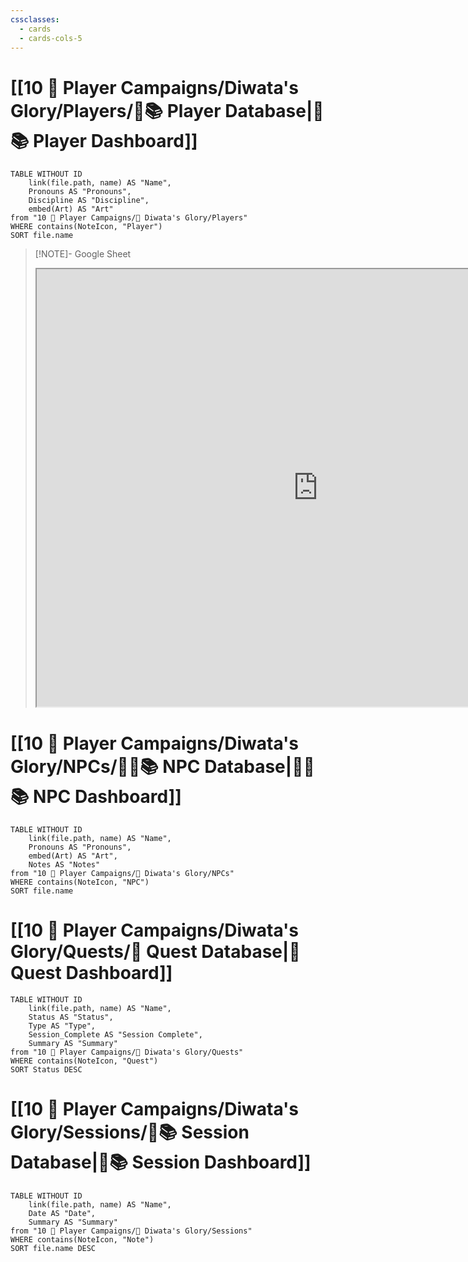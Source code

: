 ```yaml
---
cssclasses:
  - cards
  - cards-cols-5
---
```


# [[10 🧙 Player Campaigns/Diwata's Glory/Players/🧙📚 Player Database|🧙📚 Player Dashboard]]
```dataview
TABLE WITHOUT ID 
	link(file.path, name) AS "Name", 
	Pronouns AS "Pronouns",
	Discipline AS "Discipline",
	embed(Art) AS "Art"
from "10 🧙 Player Campaigns/🎏 Diwata's Glory/Players"
WHERE contains(NoteIcon, "Player")
SORT file.name
```

> [!NOTE]- Google Sheet
> <iframe src="https://docs.google.com/spreadsheets/d/1WYsZ_Wyt3K7EbyOsEdAccYfFJcDiY3VYS8cTsC51vY4/edit?usp=sharing" width=900 height=700></iframe>

# [[10 🧙 Player Campaigns/Diwata's Glory/NPCs/👨‍🌾📚 NPC Database|👨‍🌾📚 NPC Dashboard]]
```dataview
TABLE WITHOUT ID 
	link(file.path, name) AS "Name", 
	Pronouns AS "Pronouns",
	embed(Art) AS "Art",
	Notes AS "Notes"
from "10 🧙 Player Campaigns/🎏 Diwata's Glory/NPCs"
WHERE contains(NoteIcon, "NPC")
SORT file.name
```

# [[10 🧙 Player Campaigns/Diwata's Glory/Quests/🎯 Quest Database|🎯 Quest Dashboard]]
```dataview
TABLE WITHOUT ID 
	link(file.path, name) AS "Name",
	Status AS "Status",
	Type AS "Type",
	Session_Complete AS "Session Complete",
	Summary AS "Summary"
from "10 🧙 Player Campaigns/🎏 Diwata's Glory/Quests"
WHERE contains(NoteIcon, "Quest")
SORT Status DESC
```

# [[10 🧙 Player Campaigns/Diwata's Glory/Sessions/🧻📚 Session Database|🧻📚 Session Dashboard]]
```dataview
TABLE WITHOUT ID 
	link(file.path, name) AS "Name", 
	Date AS "Date",
	Summary AS "Summary"
from "10 🧙 Player Campaigns/🎏 Diwata's Glory/Sessions"
WHERE contains(NoteIcon, "Note")
SORT file.name DESC
```
